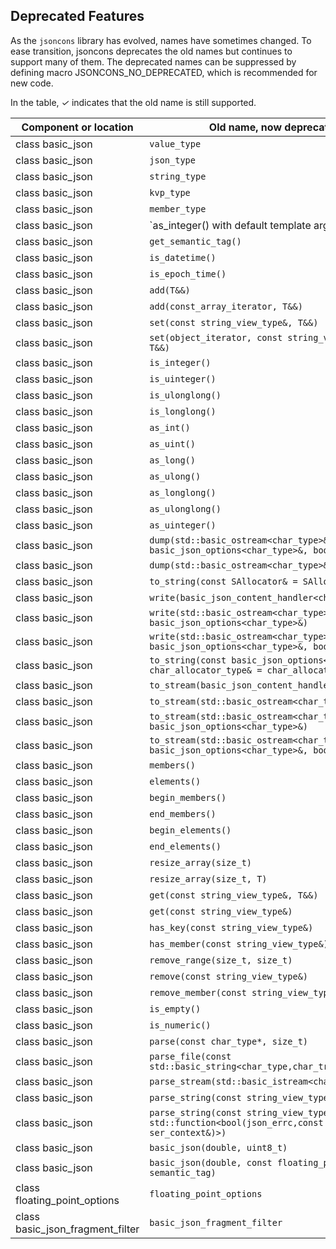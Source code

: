 ## Deprecated Features

As the `jsoncons` library has evolved, names have sometimes changed. To ease transition, jsoncons deprecates the old names but continues to support many of them. The deprecated names can be suppressed by defining macro JSONCONS_NO_DEPRECATED, which is recommended for new code.

In the table, <em>&#x2713;</em> indicates that the old name is still supported.

Component or location|Old name, now deprecated|<em>&#x2713;</em>|Replacement
--------|-----------|--------------|------------------------
class basic_json|`value_type`|<em>&#x2713;</em>|No replacement
class basic_json|`json_type`|<em>&#x2713;</em>|No replacement
class basic_json|`string_type`|<em>&#x2713;</em>|No replacement
class basic_json|`kvp_type`|<em>&#x2713;</em>|`key_value_type`
class basic_json|`member_type`|<em>&#x2713;</em>|`key_value_type`
class basic_json|`as_integer() with default template argument|<em>&#x2713;</em>|`as<int64_t>()`
class basic_json|`get_semantic_tag()`|<em>&#x2713;</em>|`tag()`
class basic_json|`is_datetime()`|<em>&#x2713;</em>|`tag() == semantic_tag::datetime`
class basic_json|`is_epoch_time()`|<em>&#x2713;</em>|`tag() == semantic_tag::timestamp`
class basic_json|`add(T&&)`|<em>&#x2713;</em>|`push_back(T&&)`
class basic_json|`add(const_array_iterator, T&&)`|<em>&#x2713;</em>|`insert(const_array_iterator, T&&)`
class basic_json|`set(const string_view_type&, T&&)`|<em>&#x2713;</em>|`insert_or_assign(const string_view_type&, T&&)`
class basic_json|`set(object_iterator, const string_view_type&, T&&)`|<em>&#x2713;</em>|`insert_or_assign(object_iterator, const string_view_type&, T&&)`
class basic_json|`is_integer()`|<em>&#x2713;</em>|`is<int64_t>()`
class basic_json|`is_uinteger()`|<em>&#x2713;</em>|`is<uint64_t>()`
class basic_json|`is_ulonglong()`|<em>&#x2713;</em>|`is<unsigned long long>()`
class basic_json|`is_longlong()`|<em>&#x2713;</em>|`is<long long>()`
class basic_json|`as_int()`|<em>&#x2713;</em>|`as<int>()`
class basic_json|`as_uint()`|<em>&#x2713;</em>|`as<unsigned int>()`
class basic_json|`as_long()`|<em>&#x2713;</em>|`as<long>()`
class basic_json|`as_ulong()`|<em>&#x2713;</em>|`as<unsigned long>()`
class basic_json|`as_longlong()`|<em>&#x2713;</em>|`as<long long>()`
class basic_json|`as_ulonglong()`|<em>&#x2713;</em>|`as<unsigned long long>()`
class basic_json|`as_uinteger()`|<em>&#x2713;</em>|`as<uint64_t>()`
class basic_json|`dump(std::basic_ostream<char_type>&, const basic_json_options<char_type>&, bool)`|<em>&#x2713;</em>|`dump(std::basic_ostream<char_type>&, const basic_json_options<char_type>&, indenting)`
class basic_json|`dump(std::basic_ostream<char_type>&, bool)`|<em>&#x2713;</em>|`dump(std::basic_ostream<char_type>&, indenting)`
class basic_json|`to_string(const SAllocator& = SAllocator()))`|<em>&#x2713;</em>|`dump(std::basic_string<char_type,char_traits_type,SAllocator>&)`
class basic_json|`write(basic_json_content_handler<char_type>&)`|<em>&#x2713;</em>|`dump(basic_json_content_handler<char_type>&)`
class basic_json|`write(std::basic_ostream<char_type>&, const basic_json_options<char_type>&)`|<em>&#x2713;</em>|`dump(std::basic_ostream<char_type>&, const basic_json_options<char_type>&)`
class basic_json|`write(std::basic_ostream<char_type>&, const basic_json_options<char_type>&, bool)`|<em>&#x2713;</em>|`dump(std::basic_ostream<char_type>&, const basic_json_options<char_type>&, indenting)`
class basic_json|`to_string(const basic_json_options<char_type>&, char_allocator_type& = char_allocator_type())`|<em>&#x2713;</em>|`dump(std::basic_ostream<char_type>&, const basic_json_options<char_type>&)`
class basic_json|`to_stream(basic_json_content_handler<char_type>&)`|<em>&#x2713;</em>|`dump(basic_json_content_handler<char_type>&)`
class basic_json|`to_stream(std::basic_ostream<char_type>&)`|<em>&#x2713;</em>|`dump(std::basic_ostream<char_type>&)`
class basic_json|`to_stream(std::basic_ostream<char_type>&, const basic_json_options<char_type>&)`|<em>&#x2713;</em>|`dump(std::basic_ostream<char_type>&, const basic_json_options<char_type>&)`
class basic_json|`to_stream(std::basic_ostream<char_type>&, const basic_json_options<char_type>&, bool)`|<em>&#x2713;</em>|`dump(std::basic_ostream<char_type>&, const basic_json_options<char_type>&, indenting)`
class basic_json|`members()`|<em>&#x2713;</em>|`object_range()`
class basic_json|`elements()`|<em>&#x2713;</em>|`array_range()`
class basic_json|`begin_members()`|<em>&#x2713;</em>|`object_range().begin()`
class basic_json|`end_members()`|<em>&#x2713;</em>|`object_range().end()`
class basic_json|`begin_elements()`|<em>&#x2713;</em>|`array_range().begin()`
class basic_json|`end_elements()`|<em>&#x2713;</em>|`array_range().end()`
class basic_json|`resize_array(size_t)`|<em>&#x2713;</em>|`resize(size_t)`
class basic_json|`resize_array(size_t, T)`|<em>&#x2713;</em>|`resize(size_t, T)`
class basic_json|`get(const string_view_type&, T&&)`|<em>&#x2713;</em>|`get_with_default(const string_view_type&, T&&)`
class basic_json|`get(const string_view_type&)`|<em>&#x2713;</em>|`at(const string_view_type&)`
class basic_json|`has_key(const string_view_type&)`|<em>&#x2713;</em>|`contains(const string_view_type&)`
class basic_json|`has_member(const string_view_type&)`|<em>&#x2713;</em>|`contains(const string_view_type&)`
class basic_json|`remove_range(size_t, size_t)`|<em>&#x2713;</em>|`erase(const_object_iterator, const_object_iterator)`
class basic_json|`remove(const string_view_type&)`|<em>&#x2713;</em>|`erase(const string_view_type& name)`
class basic_json|`remove_member(const string_view_type&)`|<em>&#x2713;</em>|`erase(const string_view_type& name)`
class basic_json|`is_empty()`|<em>&#x2713;</em>|`empty()`
class basic_json|`is_numeric()`|<em>&#x2713;</em>|`is_number()`
class basic_json|`parse(const char_type*, size_t)`|<em>&#x2713;</em>|`parse(const string_view_type&)`
class basic_json|`parse_file(const std::basic_string<char_type,char_traits_type>&)`|<em>&#x2713;</em>|`parse(std::basic_istream<char_type>&)`
class basic_json|`parse_stream(std::basic_istream<char_type>&)`|<em>&#x2713;</em>|`parse(std::basic_istream<char_type>&)`
class basic_json|`parse_string(const string_view_type&)`|<em>&#x2713;</em>|`parse(const string_view_type&)`
class basic_json|`parse_string(const string_view_type&, std::function<bool(json_errc,const ser_context&)>)`|<em>&#x2713;</em>|`parse(parse(const string_view_type&, std::function<bool(json_errc,const ser_context&)`
class basic_json|`basic_json(double, uint8_t)`|<em>&#x2713;</em>|`basic_json(double)`
class basic_json|`basic_json(double, const floating_point_options&, semantic_tag)`| |`basic_json(double,semantic_tag)`
class floating_point_options|`floating_point_options`| |No replacement
class basic_json_fragment_filter|`basic_json_fragment_filter`| |No replacement


